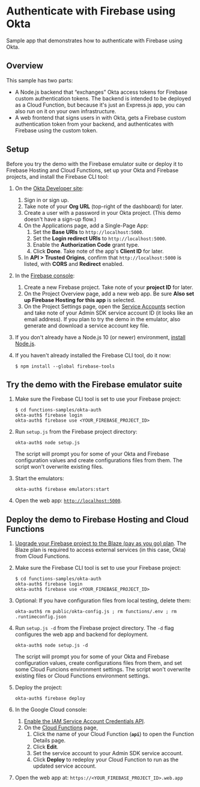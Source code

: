 # Authenticate with Firebase using Okta

Sample app that demonstrates how to authenticate with Firebase using Okta.

## Overview

This sample has two parts:

- A Node.js backend that “exchanges” Okta access tokens for Firebase custom
  authentication tokens. The backend is intended to be deployed as a Cloud
  Function, but because it's just an Express.js app, you can also run on it on
  your own infrastructure.
- A web frontend that signs users in with Okta, gets a Firebase custom
  authentication token from your backend, and authenticates with Firebase using
  the custom token.

## Setup

Before you try the demo with the Firebase emulator suite or deploy it to
Firebase Hosting and Cloud Functions, set up your Okta and Firebase projects,
and install the Firebase CLI tool:

1.  On the [Okta Developer site](https://developer.okta.com/):

    1.  Sign in or sign up.
    2.  Take note of your **Org URL** (top-right of the dashboard) for later.
    3.  Create a user with a password in your Okta project. (This demo doesn't
        have a sign-up flow.)
    4.  On the Applications page, add a Single-Page App:
        1.  Set the **Base URIs** to `http://localhost:5000`.
        2.  Set the **Login redirect URIs**  to `http://localhost:5000`.
        3.  Enable the **Authorization Code** grant type.
        4.  Click **Done**. Take note of the app's **Client ID** for later.
    5.  In **API > Trusted Origins**, confirm that `http://localhost:5000` is
        listed, with **CORS** and **Redirect** enabled.

2.  In the [Firebase console](https://console.firebase.google.com/):

    1. Create a new Firebase project. Take note of your **project ID** for
       later.
    2. On the Project Overview page, add a new web app. Be sure **Also set up
       Firebase Hosting for this app** is selected.
    3. On the Project Settings page, open the [Service Accounts][svcacct]
       section and take note of your Admin SDK service account ID (it looks
       like an email address). If you plan to try the demo in the emulator,
       also generate and download a service account key file.

3.  If you don't already have a Node.js 10 (or newer) environment,
    [install Node.js](https://nodejs.org/).

4.  If you haven't already installed the Firebase CLI tool, do it now:

    ```
    $ npm install --global firebase-tools
    ```

[svcacct]: https://console.firebase.google.com/project/_/settings/serviceaccounts/adminsdk

## Try the demo with the Firebase emulator suite

1.  Make sure the Firebase CLI tool is set to use your Firebase project:

    ```
    $ cd functions-samples/okta-auth
    okta-auth$ firebase login
    okta-auth$ firebase use <YOUR_FIREBASE_PROJECT_ID>
    ```

2.  Run `setup.js` from the Firebase project directory:

    ```
    okta-auth$ node setup.js
    ```

    The script will prompt you for some of your Okta and Firebase configuration
    values and create configurations files from them. The script won't
    overwrite existing files.

3.  Start the emulators:

    ```
    okta-auth$ firebase emulators:start
    ```

4.  Open the web app: [`http://localhost:5000`](http://localhost:5000).

## Deploy the demo to Firebase Hosting and Cloud Functions

1.  [Upgrade your Firebase project to the Blaze (pay as you go) plan](https://console.firebase.google.com/project/_/overview?purchaseBillingPlan=metered).
    The Blaze plan is required to access external services (in this case, Okta)
    from Cloud Functions.

2.  Make sure the Firebase CLI tool is set to use your Firebase project:

    ```
    $ cd functions-samples/okta-auth
    okta-auth$ firebase login
    okta-auth$ firebase use <YOUR_FIREBASE_PROJECT_ID>
    ```

3.  Optional: If you have configuration files from local testing, delete them:

    ```
    okta-auth$ rm public/okta-config.js ; rm functions/.env ; rm .runtimeconfig.json
    ```

4.  Run `setup.js -d` from the Firebase project directory. The `-d` flag
    configures the web app and backend for deployment.

    ```
    okta-auth$ node setup.js -d
    ```

    The script will prompt you for some of your Okta and Firebase configuration
    values, create configurations files from them, and set some Cloud Funcions
    environment settings. The script won't overwrite existing files or Cloud
    Functions environment settings.

5.  Deploy the project:

    ```
    okta-auth$ firebase deploy
    ```

6.  In the Google Cloud console:

    1.  [Enable the IAM Service Account Credentials API](https://console.cloud.google.com/apis/api/iamcredentials.googleapis.com/overview?project=_).
    2.  On the [Cloud Functions](https://console.cloud.google.com/functions/list?project=_)
        page, 
        1.  Click the name of your Cloud Function (**`api`**) to open the
            Function Details page.
        2.  Click **Edit**.
        3.  Set the service account to your Admin SDK service account.
        4.  Click **Deploy** to redeploy your Cloud Function to run as the
            updated service account.

7.  Open the web app at: `https://<YOUR_FIREBASE_PROJECT_ID>.web.app`
